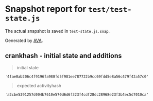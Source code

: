 # Snapshot report for `test/test-state.js`

The actual snapshot is saved in `test-state.js.snap`.

Generated by [AVA](https://avajs.dev).

## crankhash - initial state and additions

> initial state

    '4fae0ab206c4f9196fa980fd5f981ee787722b9cc69fdd5e8a56c479f42a57c0'

> expected activityhash

    'a2cbe5391257d004b7610e570d6d6f323f4cdf28dc28968e23f3b4ec5d7010ca'
